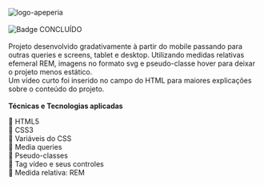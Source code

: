 ![logo-apeperia](https://user-images.githubusercontent.com/105376835/200858610-8c38a6f1-62cd-4bbe-99ca-c0422eefd2f9.svg)
<br>
<br>
![Badge CONCLUÍDO](http://img.shields.io/static/v1?label=STATUS&message=%20CONCLUÍDO&color=GREEN&style=for-the-badge)
<br>
<br>
Projeto desenvolvido gradativamente à partir do mobile passando para outras queries e screens, tablet e desktop.
Utilizando medidas relativas efemeral REM, imagens no formato svg e pseudo-classe hover para deixar o projeto menos estático.
<br>
Um vídeo curto foi inserido no campo do HTML para maiores explicações sobre o conteúdo do projeto.
<br>
<br>
<strong>Técnicas e Tecnologias aplicadas</strong>

:hammer: HTML5
<br>
:hammer: CSS3
<br>
:hammer: Variáveis do CSS
<br>
:hammer: Media queries
<br>
:hammer: Pseudo-classes
<br>
:hammer: Tag vídeo e seus controles
<br>
:hammer: Medida relativa: REM 

